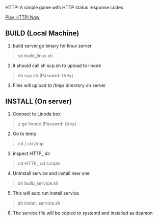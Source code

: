 HTTP!
A simple game with HTTP status response codes

<a href="http://172.104.210.69:3000/">Play HTTP! Now</a>

BUILD (Local Machine)
-----------------------
1. build server.go binary for linux server
>sh build_linux.sh

2. it should call sh scp.sh to upload to linode
>sh scp.sh
>(Passwrd: Lkey)

3. Files will upload to /tmp/ directory on server

INSTALL (On server)
-------------------------
1. Connect to Linode box
> z go linode
(Passwrd: Lkey)

2. Go to temp
> cd /
> cd /tmp

3. inspect HTTP_ dir
> cd HTTP_
> cd scripts

4. Uninstall service and install new one
> sh build_service.sh

5. This will auto run install service
> sh install_service.sh

6. The service file will be copied to systemd and installed as deamon